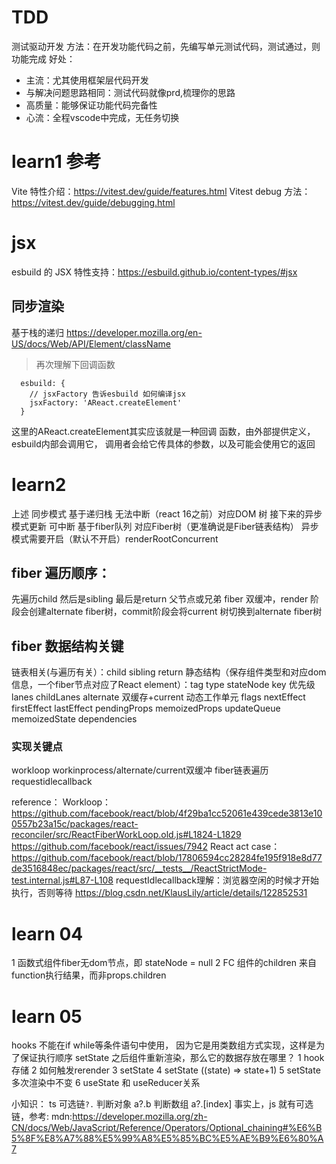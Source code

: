 # TDD
测试驱动开发
  方法：在开发功能代码之前，先编写单元测试代码，测试通过，则功能完成
好处：
- 主流：尤其使用框架层代码开发
- 与解决问题思路相同：测试代码就像prd,梳理你的思路
- 高质量：能够保证功能代码完备性
- 心流：全程vscode中完成，无任务切换
# learn1 参考
Vite 特性介绍：https://vitest.dev/guide/features.html
Vitest debug 方法：https://vitest.dev/guide/debugging.html
# jsx
esbuild 的 JSX 特性支持：https://esbuild.github.io/content-types/#jsx
## 同步渲染
基于栈的递归
https://developer.mozilla.org/en-US/docs/Web/API/Element/className
> 再次理解下回调函数
```
  esbuild: {
    // jsxFactory 告诉esbuild 如何编译jsx
    jsxFactory: 'AReact.createElement'
  }
```
这里的AReact.createElement其实应该就是一种回调
函数，由外部提供定义，esbuild内部会调用它，
调用者会给它传具体的参数，以及可能会使用它的返回
# learn2
上述 同步模式 基于递归栈 无法中断（react 16之前）对应DOM 树
接下来的异步模式更新 可中断 基于fiber队列 对应Fiber树（更准确说是Fiber链表结构）
异步模式需要开启（默认不开启）renderRootConcurrent
## fiber 遍历顺序：
先遍历child 然后是sibling 最后是return 父节点或兄弟
fiber 双缓冲，render 阶段会创建alternate fiber树，commit阶段会将current 树切换到alternate fiber树

## fiber 数据结构关键
链表相关(与遍历有关）：child sibling return
静态结构（保存组件类型和对应dom信息，一个fiber节点对应了React element）：tag type stateNode key
优先级 lanes childLanes
alternate 双缓存+current
动态工作单元 flags nextEffect firstEffect lastEffect
pendingProps memoizedProps updateQueue memoizedState dependencies

### 实现关键点
workloop workinprocess/alternate/current双缓冲 fiber链表遍历 requestidlecallback

reference：
Workloop：https://github.com/facebook/react/blob/4f29ba1cc52061e439cede3813e100557b23a15c/packages/react-reconciler/src/ReactFiberWorkLoop.old.js#L1824-L1829
https://github.com/facebook/react/issues/7942
React act case：https://github.com/facebook/react/blob/17806594cc28284fe195f918e8d77de3516848ec/packages/react/src/__tests__/ReactStrictMode-test.internal.js#L87-L108
requestIdlecallback理解：浏览器空闲的时候才开始执行，否则等待
https://blog.csdn.net/KlausLily/article/details/122852531

# learn 04
1 函数式组件fiber无dom节点，即 stateNode = null
2 FC 组件的children 来自function执行结果，而非props.children

# learn 05
hooks 不能在if while等条件语句中使用，
因为它是用类数组方式实现，这样是为了保证执行顺序
setState 之后组件重新渲染，那么它的数据存放在哪里？
1 hook 存储 2 如何触发rerender 3 setState 4 setState ((state) => state+1) 5 setState 多次渲染中不变 6 useState 和 useReducer关系

小知识：
ts 可选链`?.` 判断对象 a?.b 判断数组 a?.[index]
事实上，js 就有可选链，参考:
mdn:https://developer.mozilla.org/zh-CN/docs/Web/JavaScript/Reference/Operators/Optional_chaining#%E6%B5%8F%E8%A7%88%E5%99%A8%E5%85%BC%E5%AE%B9%E6%80%A7
